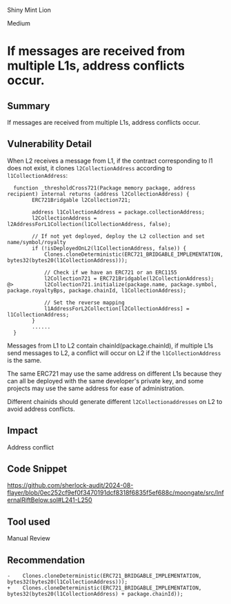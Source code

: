 Shiny Mint Lion

Medium

# If messages are received from multiple L1s, address conflicts occur.


## Summary
If messages are received from multiple L1s, address conflicts occur.

## Vulnerability Detail

When L2 receives a message from L1, if the contract corresponding to l1 does not exist, it clones `l2CollectionAddress` according to `l1CollectionAddress`:

```solidity
  function _thresholdCross721(Package memory package, address recipient) internal returns (address l2CollectionAddress) {
        ERC721Bridgable l2Collection721;

        address l1CollectionAddress = package.collectionAddress;
        l2CollectionAddress = l2AddressForL1Collection(l1CollectionAddress, false);

        // If not yet deployed, deploy the L2 collection and set name/symbol/royalty
        if (!isDeployedOnL2(l1CollectionAddress, false)) {
            Clones.cloneDeterministic(ERC721_BRIDGABLE_IMPLEMENTATION, bytes32(bytes20(l1CollectionAddress)));

            // Check if we have an ERC721 or an ERC1155
            l2Collection721 = ERC721Bridgable(l2CollectionAddress);
@>          l2Collection721.initialize(package.name, package.symbol, package.royaltyBps, package.chainId, l1CollectionAddress);

            // Set the reverse mapping
            l1AddressForL2Collection[l2CollectionAddress] = l1CollectionAddress;
        }
        ......
  }
```

Messages from L1 to L2 contain chainId(package.chainId), if multiple L1s send messages to L2, a conflict will occur on L2 if the `l1CollectionAddress` is the same.

The same ERC721 may use the same address on different L1s because they can all be deployed with the same developer's private key, and some projects may use the same address for ease of administration.

Different chainids should generate different `l2Collectionaddresses` on L2 to avoid address conflicts.

## Impact
Address conflict

## Code Snippet
https://github.com/sherlock-audit/2024-08-flayer/blob/0ec252cf9ef0f3470191dcf8318f6835f5ef688c/moongate/src/InfernalRiftBelow.sol#L241-L250

## Tool used

Manual Review

## Recommendation
```solidity
-    Clones.cloneDeterministic(ERC721_BRIDGABLE_IMPLEMENTATION, bytes32(bytes20(l1CollectionAddress)));
+    Clones.cloneDeterministic(ERC721_BRIDGABLE_IMPLEMENTATION, bytes32(bytes20(l1CollectionAddress) + package.chainId));
```
